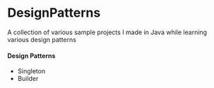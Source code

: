 # DesignPatterns

<p>A collection of various sample projects I made in Java while learning various design patterns</p>
<h4>Design Patterns</h4>
<ul>
  <li>Singleton</li>
  <li>Builder</li>
  </ul>
